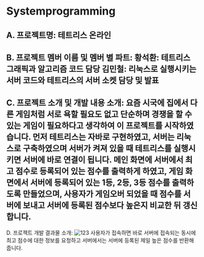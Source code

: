 # Systemprogramming

A. 프로젝트명: 테트리스 온라인
------------
B. 프로젝트 멤버 이름 및 멤버 별 파트: 
  황석환: 테트리스 그래픽과 알고리즘 코드 담당
  김민철: 리눅스로 실행시키는 서버 코드와 테트리스의 서버 소켓 담당 및 발표
------------
C. 프로젝트 소개 및 개발 내용 소개: 
  요즘 시국에 집에서 다른 게임처럼 서로 욕할 필요도 없고 단순하며 경쟁을 할 수 있는 게임이 필요하다고 생각하여
  이 프로젝트를 시작하였습니다. 먼저 테트리스는 자바로 구현하였고, 서버는 리눅스로 구축하였으며 서버가 켜져 있을 때
  테트리스를 실행시키면 서버에 바로 연결이 됩니다. 메인 화면에 서버에서 최고 점수로 등록되어 있는 점수를 출력하게 하였고, 게임 화면에서
  서버에 등록되어 있는 1등, 2등, 3등 점수를 출력하도록 만들었으며, 사용자가 게임오버 되었을 때 점수를 서버에 보내고 서버에 등록된 점수보다
  높은지 비교한 뒤 갱신합니다.
------------
D. 프로젝트 개발 결과물 소개: 
  ![123](https://user-images.githubusercontent.com/94677219/144748161-0e9820a8-3e02-464c-b364-c721af22e010.png)
  사용자가 접속하면 바로 서버에 접속되는 동시에 최고 점수에 대한 정보를 요청하고 서버에서는 서버에 등록된 제일 높은 점수를 반환해줍니다.
  
